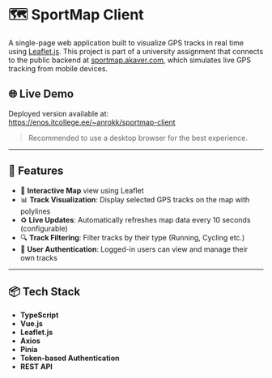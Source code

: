 # 🗺️ SportMap Client

A single-page web application built to visualize GPS tracks in real time using [Leaflet.js](https://leafletjs.com/). This project is part of a university assignment that connects to the public backend at [sportmap.akaver.com](https://sportmap.akaver.com/swagger/index.html), which simulates live GPS tracking from mobile devices.

## 🌐 Live Demo

Deployed version available at:  
https://enos.itcollege.ee/~anrokk/sportmap-client

> Recommended to use a desktop browser for the best experience.

---

## 🔧 Features

- 📍 **Interactive Map** view using Leaflet
- 📊 **Track Visualization**: Display selected GPS tracks on the map with polylines
- ♻️ **Live Updates**: Automatically refreshes map data every 10 seconds (configurable)
- 🔍 **Track Filtering**: Filter tracks by their type (Running, Cycling etc.)
- 🔐 **User Authentication**: Logged-in users can view and manage their own tracks

---

## 📦 Tech Stack

- **TypeScript**
- **Vue.js**
- **Leaflet.js**
- **Axios**
- **Pinia**
- **Token-based Authentication**
- **REST API**
